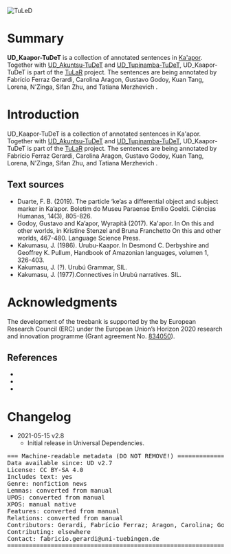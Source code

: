 ![TuLeD](not-to-release/mapNimu2.png)

# Summary

**UD_Kaapor-TuDeT** is a collection of annotated sentences in [Ka'apor](https://glottolog.org/resource/languoid/id/urub1250). Together with [UD_Akuntsu-TuDeT](https://github.com/UniversalDependencies/UD_Akuntsu-TuDeT) and [UD_Tupinamba-TuDeT](https://github.com/UniversalDependencies/UD_Tupinamba-TuDeT), UD_Kaapor-TuDeT is part of the [TuLaR](https://tular.org) project. The sentences are being annotated by Fabrício Ferraz Gerardi, Carolina Aragon, Gustavo Godoy, Kuan Tang, Lorena, N'Zinga, Sifan Zhu, and Tatiana Merzhevich .


# Introduction

UD_Kaapor-TuDeT is a collection of annotated sentences in Ka'apor. Together with [UD_Akuntsu-TuDeT](https://github.com/UniversalDependencies/UD_Akuntsu-TuDeT) and [UD_Tupinamba-TuDeT](https://github.com/UniversalDependencies/UD_Tupinamba-TuDeT), UD_Kaapor-TuDeT is part of the [TuLaR](https://tular.org) project. The sentences are being annotated by Fabrício Ferraz Gerardi, Carolina Aragon, Gustavo Godoy, Kuan Tang, Lorena, N'Zinga, Sifan Zhu, and Tatiana Merzhevich .

## Text sources

* Duarte, F. B. (2019). The particle ‘ke’as a differential object and subject marker in Ka’apor. Boletim do Museu Paraense Emílio Goeldi. Ciências Humanas, 14(3), 805-826.
* Godoy, Gustavo and Ka’apor, Wyrapitã  (2017). Ka'apor. In On this and other worlds, in Kristine Stenzel and Bruna Franchetto On this and other worlds, 467-480. Language Science Press. 
* Kakumasu, J. (1986). Urubu-Kaapor. In Desmond C. Derbyshire and Geoffrey K. Pullum, Handbook of Amazonian languages, volumen 1, 326-403.
* Kakumasu, J. (?). Urubú Grammar, SIL.
* Kakumasu, J. (1977).Connectives in Urubú narratives. SIL.



# Acknowledgments

The development of the treebank is supported by the by European Research Council (ERC) under the European Union’s Horizon 2020 research and innovation programme (Grant agreement No. [834050](https://uni-tuebingen.de/fakultaeten/philosophische-fakultaet/fachbereiche/neuphilologie/seminar-fuer-sprachwissenschaft/arbeitsbereiche/allg-sprachwissenschaft/projekte/crosslingference/)).

## References

*

*

*


# Changelog

* 2021-05-15 v2.8
  * Initial release in Universal Dependencies.


<pre>
=== Machine-readable metadata (DO NOT REMOVE!) ================================
Data available since: UD v2.7
License: CC BY-SA 4.0
Includes text: yes
Genre: nonfiction news
Lemmas: converted from manual
UPOS: converted from manual
XPOS: manual native
Features: converted from manual
Relations: converted from manual
Contributors: Gerardi, Fabrício Ferraz; Aragon, Carolina; Godoy, Gustavo
Contributing: elsewhere
Contact: fabricio.gerardi@uni-tuebingen.de
===============================================================================
</pre>
